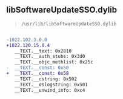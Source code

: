 ## libSoftwareUpdateSSO.dylib

> `/usr/lib/libSoftwareUpdateSSO.dylib`

```diff

-1022.102.3.0.0
+1022.120.15.0.4
   __TEXT.__text: 0x2810
   __TEXT.__auth_stubs: 0x3d0
   __TEXT.__objc_methlist: 0x25c
-  __TEXT.__const: 0x50
+  __TEXT.__const: 0x58
   __TEXT.__cstring: 0x502
   __TEXT.__oslogstring: 0x501
   __TEXT.__unwind_info: 0xc4

```
